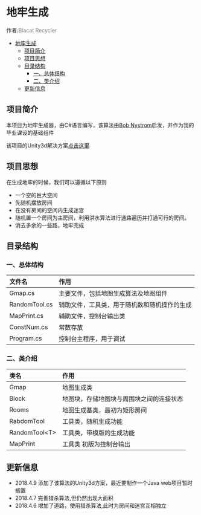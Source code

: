 ﻿
# 地牢生成

作者:<font color=gray>Blacat Recycler</font>

- [地牢生成](#地牢生成)
  - [项目简介](#项目简介)
  - [项目思想](#项目思想)
  - [目录结构](#目录结构)
    - [一、总体结构](#一、总体结构)
    - [二、类介绍](#二、类介绍)
  - [更新信息](#更新信息)

## 项目简介

本项目为地牢生成器，由C#语言编写，该算法由[Bob Nystrom](http://journal.stuffwithstuff.com/2014/12/21/rooms-and-mazes/)启发，并作为我的毕业课设的基础组件

该项目的Unity3d解决方案[点击这里](https://github.com/blackcatrecycler/DungeonGenerator-Unity)

## 项目思想

在生成地牢的时候，我们可以遵循以下原则
* 一个空的巨大空间
* 先随机摆放房间
* 在没有房间的空间内生成迷宫
* 随机置一个房间为主房间，利用洪水算法进行通路遍历并打通可行的房间。
* 消去多余的一些路，地牢完成

## 目录结构

### 一、总体结构


|文件名|作用|
|:--|:--|
|Gmap.cs|主要文件，包括地图生成算法及地图组件|
|RandomTool.cs|辅助文件，工具类，用于随机数和随机操作的生成|
|MapPrint.cs|辅助文件，控制台输出类|
|ConstNum.cs|常数存放|
|Program.cs|控制台主程序，用于调试|

### 二、类介绍

|类名|作用|
|:--|:----|
|Gmap|地图生成类|
|Block|地图块，存储地图块与周围块之间的连接状态|
|Rooms|地图生成基类，最初为矩形房间|
|RabdomTool|工具类，随机生成功能|
|RandomTool\<T\>|工具类，带模版的生成功能|
|MapPrint|工具类 初版为控制台输出|

## 更新信息

- 2018.4.9 添加了该算法的Unity3d方案，最近要制作一个Java web项目暂时搁置
- 2018.4.7 完善猎杀算法,但仍然出现大面积
- 2018.4.6 增加了道路，使用猎杀算法,此时为房间和迷宫互相独立